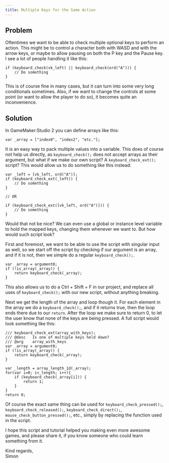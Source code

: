 ```yaml
---
title: Multiple Keys for the Same Action
---
```


## Problem

Oftentimes we want to be able to check multiple optional keys to perform an action. This might be to control a character both with WASD and with the arrow keys, or maybe to allow pausing on both the P key and the Pause key. I see a lot of people handling it like this:

```gml
if (keyboard_check(vk_left) || keyboard_check(ord("A"))) {
	// Do something
}
```

This is of course fine in many cases, but it can turn into some very long conditionals sometimes. Also, if we want to change the controls at some point (or want to allow the player to do so), it becomes quite an inconvenience. 

## Solution

In GameMaker:Studio 2 you can define arrays like this:

```gml
var _array = ["index0", "index2", "etc."];
```

It is an easy way to pack multiple values into a variable. This does of course not help us directly, as `keyboard_check();` does not accept arrays as their argument, but what if we make our own script? A `keyboard_check_ext();` script? This would allow us to do something like this instead:

```gml
var _left = [vk_left, ord("A")];
if (keyboard_check_ext(_left)) {
	// Do something
}

// OR

if (keyboard_check_ext([vk_left, ord("A")])) {
	// Do something
}
```

Would that not be nice? We can even use a global or instance level variable to hold the mapped keys, changing them whenever we want to. But how would such script look?

First and foremost, we want to be able to use the script with singular input as well, so we start off the script by checking if our argument is an array, and if it is not, then we simple do a regular `keyboard_check();`.

```gml
var _array = argument0;
if (!is_array(_array)) {
	return keyboard_check(_array);
}
```

This also allows us to do a Ctrl + Shift + F in our project, and replace all uses of `keyboard_check();` with our new script, without anything breaking.

Next we get the length of the array and loop though it. For each element in the array we do a `keyboard_check();`, and if it returns true, then the loop ends there due to our `return`. After the loop we make sure to return 0, to let the user know that none of the keys are being pressed. A full script would look something like this:

```gml
/// keyboard_check_ext(array_with_keys);
/// @desc	Is one of multiple keys held down?
/// @arg	array_with_keys
var _array = argument0;
if (!is_array(_array)) {
	return keyboard_check(_array);
}

var _length = array_length_1d(_array);
for(var i=0; i<_length; i++){
	if (keyboard_check(_array[i])) {
		return 1;
	}
}
return 0;
```

Of course the exact same thing can be used for `keyboard_check_pressed();`, `keyboard_check_released();`, `keyboard_check_direct();`, `mouse_check_button_pressed();`, etc., simply by replacing the function used in the script.

I hope this script and tutorial helped you making even more awesome games, and please share it, if you know someone who could learn something from it.

Kind regards,<br>
Simon